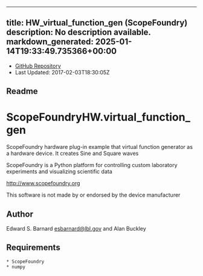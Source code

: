 
---
title: HW_virtual_function_gen (ScopeFoundry)
description: No description available.
markdown_generated: 2025-01-14T19:33:49.735366+00:00
---
- [GitHub Repository](https://github.com/ScopeFoundry/HW_virtual_function_gen)
- Last Updated: 2017-02-03T18:30:05Z
## Readme
ScopeFoundryHW.virtual_function_gen
===================================

ScopeFoundry hardware plug-in example that virtual function
generator as a hardware device. It creates Sine and Square waves

ScopeFoundry is a Python platform for controlling custom laboratory 
experiments and visualizing scientific data

<http://www.scopefoundry.org>

This software is not made by or endorsed by the device manufacturer


Author
----------

Edward S. Barnard <esbarnard@lbl.gov> and Alan Buckley


Requirements
------------

	* ScopeFoundry
	* numpy
